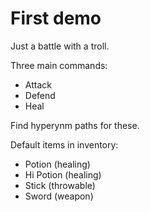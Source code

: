 First demo
=============

Just a battle with a troll.

Three main commands:
- Attack
- Defend
- Heal

Find hyperynm paths for these.

Default items in inventory:
- Potion (healing)
- Hi Potion (healing)
- Stick (throwable)
- Sword (weapon)